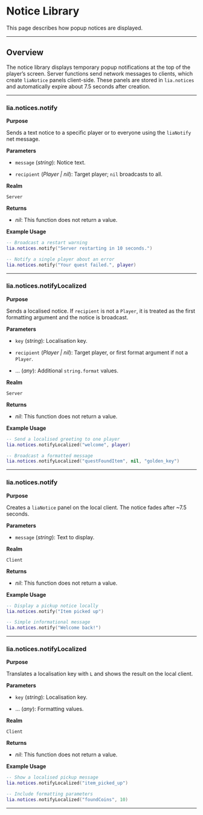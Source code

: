 # Notice Library

This page describes how popup notices are displayed.

---

## Overview

The notice library displays temporary popup notifications at the top of the player’s screen. Server functions send network messages to clients, which create `liaNotice` panels client-side. These panels are stored in `lia.notices` and automatically expire about 7.5 seconds after creation.

---

### lia.notices.notify

**Purpose**

Sends a text notice to a specific player or to everyone using the `liaNotify` net message.

**Parameters**

* `message` (*string*): Notice text.

* `recipient` (*Player | nil*): Target player; `nil` broadcasts to all.

**Realm**

`Server`

**Returns**

* *nil*: This function does not return a value.

**Example Usage**

```lua
-- Broadcast a restart warning
lia.notices.notify("Server restarting in 10 seconds.")

-- Notify a single player about an error
lia.notices.notify("Your quest failed.", player)
```

---

### lia.notices.notifyLocalized

**Purpose**

Sends a localised notice. If `recipient` is not a `Player`, it is treated as the first formatting argument and the notice is broadcast.

**Parameters**

* `key` (*string*): Localisation key.

* `recipient` (*Player | nil*): Target player, or first format argument if not a `Player`.

* … (*any*): Additional `string.format` values.

**Realm**

`Server`

**Returns**

* *nil*: This function does not return a value.

**Example Usage**

```lua
-- Send a localised greeting to one player
lia.notices.notifyLocalized("welcome", player)

-- Broadcast a formatted message
lia.notices.notifyLocalized("questFoundItem", nil, "golden_key")
```

---

### lia.notices.notify

**Purpose**

Creates a `liaNotice` panel on the local client. The notice fades after \~7.5 seconds.

**Parameters**

* `message` (*string*): Text to display.

**Realm**

`Client`

**Returns**

* *nil*: This function does not return a value.

**Example Usage**

```lua
-- Display a pickup notice locally
lia.notices.notify("Item picked up")

-- Simple informational message
lia.notices.notify("Welcome back!")
```

---

### lia.notices.notifyLocalized

**Purpose**

Translates a localisation key with `L` and shows the result on the local client.

**Parameters**

* `key` (*string*): Localisation key.

* … (*any*): Formatting values.

**Realm**

`Client`

**Returns**

* *nil*: This function does not return a value.

**Example Usage**

```lua
-- Show a localised pickup message
lia.notices.notifyLocalized("item_picked_up")

-- Include formatting parameters
lia.notices.notifyLocalized("foundCoins", 10)
```

---